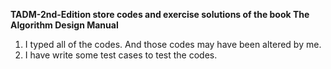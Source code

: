 **TADM-2nd-Edition store codes and exercise solutions of the book The Algorithm Design Manual**

1. I typed all of the codes. And those codes may have been altered by me.
2. I have write some test cases to test the codes.

